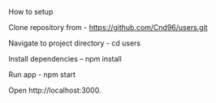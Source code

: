 How to setup

Clone repository from - https://github.com/Cnd96/users.git

Navigate to project directory - cd users

Install dependencies – npm install

Run app - npm start

Open http://localhost:3000.
